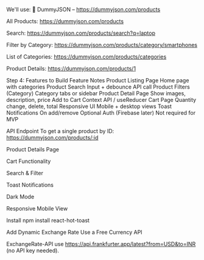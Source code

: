 We'll use:
🔗 DummyJSON – https://dummyjson.com/products

All Products: https://dummyjson.com/products

Search: https://dummyjson.com/products/search?q=laptop

Filter by Category: https://dummyjson.com/products/category/smartphones

List of Categories: https://dummyjson.com/products/categories

Product Details: https://dummyjson.com/products/1

<!--  -->
Step 4: Features to Build
Feature	Notes
Product Listing Page	Home page with categories
Product Search	Input + debounce API call
Product Filters (Category)	Category tabs or sidebar
Product Detail Page	Show images, description, price
Add to Cart	Context API / useReducer
Cart Page	Quantity change, delete, total
Responsive UI	Mobile + desktop views
Toast Notifications	On add/remove
Optional Auth (Firebase later)	Not required for MVP

<!--  -->
API Endpoint
To get a single product by ID:
https://dummyjson.com/products/:id

<!--  -->
Product Details Page

Cart Functionality

Search & Filter

Toast Notifications

Dark Mode

Responsive Mobile View

<!--  -->
Install
npm install react-hot-toast

<!--  -->
Add Dynamic Exchange Rate
Use a Free Currency API

ExchangeRate-API
use https://api.frankfurter.app/latest?from=USD&to=INR (no API key needed).